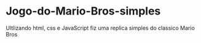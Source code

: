 # Jogo-do-Mario-Bros-simples
Ultlizando html, css e JavaScript fiz uma replica simples do classico Mario Bros
